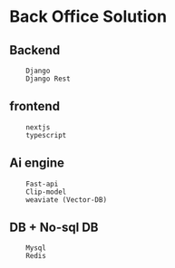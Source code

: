 # Back Office Solution

## Backend
```
    Django
    Django Rest
```

## frontend
```
    nextjs
    typescript
```

## Ai engine
```
    Fast-api
    Clip-model
    weaviate (Vector-DB)
```

## DB + No-sql DB
```
    Mysql
    Redis
```